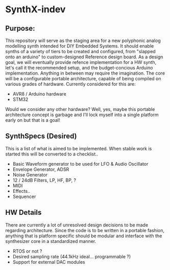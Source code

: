 # SynthX-indev
## Purpose:
This repository will serve as the staging area for a new polyphonic analog modelling synth intended for DIY Embedded Systems.
It should enable synths of a variety of tiers to be created and configured, from "slapped onto an arduino" to custom-designed Reference design board. As a design goal, we will eventually provide refence implementation for a HW synth, let's call it the recommended setup, and the budget-concious Arduino implementation. Anything in between may require the imagination.
The core will be a configurable portable architecture, capable of being compiled on various grades of hardware. Currently considered for this are:  
* AVR8 / Arduino hardware
* STM32

Would we consider any other hardware? Well, yes, maybe this portable architecture concept is garbage and I'll lock myself into a single platform early on but that is a goal!

## SynthSpecs (Desired)
This is a list of what is aimed to be implemented. When stable work is started this will be converted to a checklist..
* Basic Waveform generator to be used for LFO & Audio Oscillator
* Envelope Generator, ADSR
* Noise Generator
* 12 / 24dB Filters, LP, HF, BP, ?
* MIDI
* Effects..
* Sequencer

## HW Details
There are currently a lot of unresolved design decisions to be made regarding architecture. Since the code is to be written in a portable fashion, anything that is platform specific should be modular and interface with the synthesizer core in a standardized manner.
* RTOS or not ? 
* Desired sampling rate (44.1kHz ideal... programmable  ?)
* Support for external DAC modules
